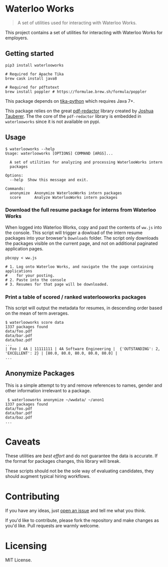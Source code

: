 # Waterloo Works

> A set of utilities used for interacting with Waterloo Works.

This project contains a set of utilities for interacting with Waterloo Works
for employers.

## Getting started

```shell
pip3 install waterlooworks

# Required for Apache Tika
brew cask install java8

# Required for pdftotext
brew install poppler # https://formulae.brew.sh/formula/poppler
```

This package depends on [tika-python](https://github.com/chrismattmann/tika-python) which requires
Java 7+.

This package relies on the great [pdf-redactor](https://github.com/JoshData/pdf-redactor) library created by
[Joshua Tauberer](https://github.com/JoshData). The the core of the `pdf-redactor` library is embedded in `waterlooworks`
since it is not available on pypi.

## Usage

```
$ waterlooworks --help
Usage: waterlooworks [OPTIONS] COMMAND [ARGS]...

  A set of utilities for analyzing and processing WaterlooWorks intern
  packages

Options:
  --help  Show this message and exit.

Commands:
  anonymize  Anonymize WaterlooWorks intern packages
  score      Analyze WaterlooWorks intern packages
```

### Download the full resume package for interns from Waterloo Works

When logged into Waterloo Works, copy and past the contents of `ww.js` into the
console. This script will trigger a dowload of the intern resume packages into
your browser's `Downloads` folder. The script only downloads the packages visible
on the current page, and not on additional paginated application pages.

```shell
pbcopy < ww.js

# 1. Log onto Waterloo Works, and navigate the the page containing applications
#    for your posting.
# 2. Paste into the console
# 3. Resumes for that page will be downloaded.
```

### Print a table of scored / ranked waterlooworks packages

This script will output the metadata for resumes, in descending order based on
the mean of term averages.

```
$ waterlooworks score data
1337 packages found
data/foo.pdf
data/bar.pdf
data/baz.pdf
...
| Foo | 4A | 11111111 | 4A Software Engineering |  {'OUTSTANDING': 2, 'EXCELLENT': 2} | [80.0, 80.0, 80.0, 80.0, 80.0] |
...
```

## Anonymize Packages

This is a simple attempt to try and remove references to names, gender and other information irrelevant
to a package.

```
 $ waterlooworks anonymize ~/wwdata/ ~/anon1
1337 packages found
data/foo.pdf
data/bar.pdf
data/baz.pdf
...
```

# Caveats

These utilities are _best effort_ and do not guarantee the data is accurate. If the format for packages changes,
this library will break.

These scripts should not be the sole way of evaluating candidates, they should augment typical hiring workflows.

# Contributing

If you have any ideas, just [open an issue](https://github.com/dang3r/waterlooworks) and tell me what you think.

If you'd like to contribute, please fork the repository and make changes as
you'd like. Pull requests are warmly welcome.

# Licensing

MIT License.
